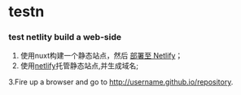 # testn

### test netlity build a web-side
1.  使用nuxt构建一个静态站点，然后 [部署至 Netlify](https://zh.nuxtjs.org/faq/netlify-deployment/#%E5%85%A5%E9%97%A8 '部署地址')；
2.  使用[netlify](https://www.cnblogs.com/codernie/p/9062104.html 'netlify')托管静态站点,并生成域名;



3.Fire up a browser and go to http://username.github.io/repository.
